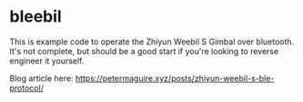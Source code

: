 # bleebil

This is example code to operate the Zhiyun Weebil S Gimbal over bluetooth. It's not complete, but should be a good start if you're looking to reverse engineer it yourself.  

Blog article here: https://petermaguire.xyz/posts/zhiyun-weebil-s-ble-protocol/
